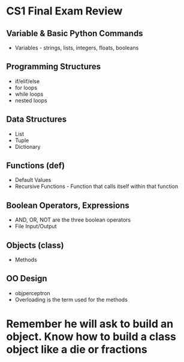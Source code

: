 # CS1 Final Exam Review

## Variable & Basic Python Commands
* Variables - strings, lists, integers, floats, booleans

## Programming Structures
* if/elif/else
* for loops
* while loops
* nested loops

## Data Structures
* List
* Tuple
* Dictionary

## Functions (def)
* Default Values 
* Recursive Functions - Function that calls itself within that function

## Boolean Operators, Expressions
* AND, OR, NOT are the three boolean operators
* File Input/Output

## Objects (class)
* Methods

## OO Design
* objperceptron
* Overloading is the term used for the methods

# Remember he will ask to build an object. Know how to build a class object like a die or fractions
